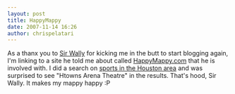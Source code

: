 ```yaml
---
layout: post
title: HappyMappy
date: 2007-11-14 16:26
author: chrispelatari
---
```

<p>As a thanx you to <a href="http://www.morewally.com/">Sir Wally</a> for  kicking me in the butt to start blogging again, I'm linking to a site he told me  about called <a href="http://www.happymappy.com/">HappyMappy.com</a> that he is  involved with. I did a search on <a href="http://www.happymappy.com/HappyMappy.aspx?mapid=89fff2c6-fa14-444b-87bf-594c94bb7035">sports  in the Houston area</a> and was surprised to see "Htowns Arena Theatre" in the  results. That's hood, Sir Wally. It makes my mappy happy :P</p>
